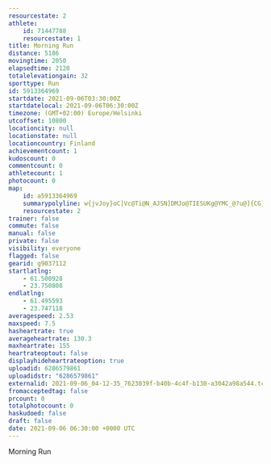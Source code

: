 ```yaml
---
resourcestate: 2
athlete:
    id: 71447788
    resourcestate: 1
title: Morning Run
distance: 5186
movingtime: 2050
elapsedtime: 2120
totalelevationgain: 32
sporttype: Run
id: 5913364969
startdate: 2021-09-06T03:30:00Z
startdatelocal: 2021-09-06T06:30:00Z
timezone: (GMT+02:00) Europe/Helsinki
utcoffset: 10800
locationcity: null
locationstate: null
locationcountry: Finland
achievementcount: 1
kudoscount: 0
commentcount: 0
athletecount: 1
photocount: 0
map:
    id: a5913364969
    summarypolyline: w{jvJoy}oC]Vc@Ti@N_AJSN]DMJo@TIESUKg@YMC_@?u@]{CG}@Km@Gq@Ao@E_A?i@Is@Ci@B[DW?QM?MIISCMo@kASsAKKOC_@]Qs@Oc@Q]EEGAQTIPG`@E|@CNIN_@\GPKr@A~ACVERINMLOHADSTEJCv@HpADT@b@C^EDGAM_@MOM_@AUK]Qy@Uu@kAiGUiBUiAYe@]]Ma@Ig@Wy@O_@QYMMBVj@dA^jAH|@P`AHNLJBLJHPkAh@eAX[NWF?DDTd@NNLCH_@Ds@DWl@_Bd@y@POT_AN_@JEl@D`@Gr@s@`@k@Pq@Fk@N}@?[Ik@Ca@@kCEu@Dg@Lo@Ve@l@}BNq@Pg@BKCGx@{AAQHQBg@Fc@HgAN_@FGLAj@HBBR^d@p@VZ^VJPTTRDj@A~@^CW@MHM@OEUGgA@o@A_@DSHIT?p@Ip@LX?HFNB^OREb@[NEH?LDXKX@NH`@FJLTJVn@^NH@|@_ARi@@SRg@Te@TWFMJGd@KV?F@BJJBFJHBn@DPDREVUVGPA`@KTULCb@g@BG@BLDBH@tBDbA?vADt@ANDRF`AHx@Et@HtDCp@Bn@NrBFZP^h@l@RNN@b@PNPL@TPL\ZnAZdBPj@Jp@HRZVt@`@f@FZ\VLDAPFTVPHHJRAh@QpA@l@FRHFJjAWGLFFJBb@CJHb@HLXHFFLJHH^NrA?lAF^Nd@Bt@Jv@FV@l@Lx@GdCBbAIbABv@AX@\P~BClBFxADR@lAOdAGRq@vAORKd@?Xk@xAAZQz@O`BS`AEd@O`@I`AS`AEb@Kb@MRQj@Sz@E\[pAIx@EDEPILGl@MVGj@@JEJACBIGUCAGHESK@EMGEG@?EBORk@LaBE[Bq@KwC?aAGU@oACU@c@CmAEU?gB?EA?EDSHK?CCEM?]CKEAa@b@IXQDIFQ@UDUNGNg@ZgAN]^QH]DQPYCGJK?MLUGSFWNINMFMNKDKKWGa@FOLWJI?CC
    resourcestate: 2
trainer: false
commute: false
manual: false
private: false
visibility: everyone
flagged: false
gearid: g9037112
startlatlng:
    - 61.500928
    - 23.750808
endlatlng:
    - 61.495593
    - 23.747118
averagespeed: 2.53
maxspeed: 7.5
hasheartrate: true
averageheartrate: 130.3
maxheartrate: 155
heartrateoptout: false
displayhideheartrateoption: true
uploadid: 6286579861
uploadidstr: "6286579861"
externalid: 2021-09-06_04-12-35_7623039f-b40b-4c4f-b130-a3042a98a544.tcx
fromacceptedtag: false
prcount: 0
totalphotocount: 0
haskudoed: false
draft: false
date: 2021-09-06 06:30:00 +0000 UTC
---
```

Morning Run
